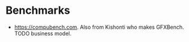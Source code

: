 # Benchmarks

- <https://compubench.com>. Also from Kishonti who makes GFXBench. TODO business model.
